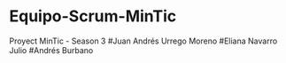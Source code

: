 # Equipo-Scrum-MinTic
Proyect MinTic - Season 3
#Juan Andrés Urrego Moreno
#Eliana Navarro Julio
#Andrés Burbano
